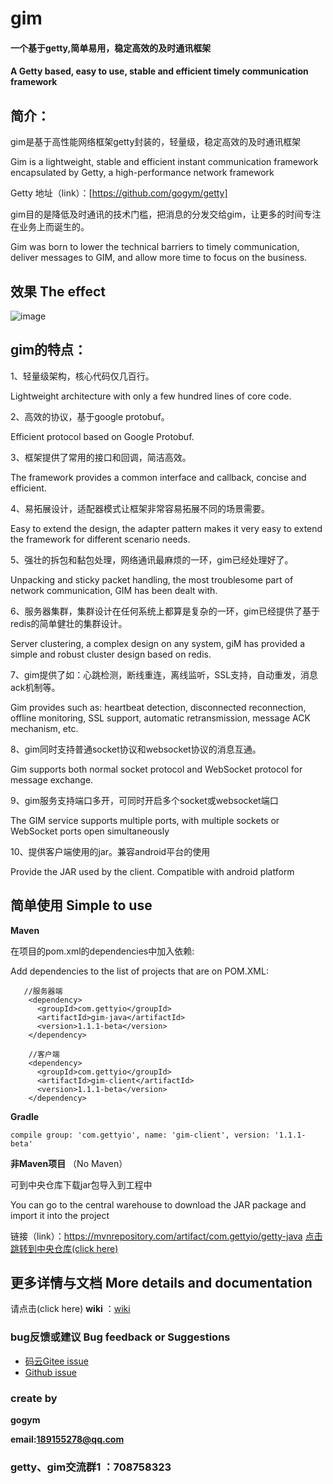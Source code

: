 # gim

#### **一个基于getty,简单易用，稳定高效的及时通讯框架**

#### A Getty based, easy to use, stable and efficient timely communication framework

## 简介：

gim是基于高性能网络框架getty封装的，轻量级，稳定高效的及时通讯框架

Gim is a lightweight, stable and efficient instant communication framework encapsulated by Getty, a high-performance network framework

Getty 地址（link）：[https://github.com/gogym/getty]

gim目的是降低及时通讯的技术门槛，把消息的分发交给gim，让更多的时间专注在业务上而诞生的。

Gim was born to lower the technical barriers to timely communication, deliver messages to GIM, and allow more time to focus on the business.


## 效果 The effect

![image](https://gitee.com/kokjuis/gim/raw/master/p1.png)

## gim的特点：

1、轻量级架构，核心代码仅几百行。

Lightweight architecture with only a few hundred lines of core code.

2、高效的协议，基于google protobuf。

Efficient protocol based on Google Protobuf.

3、框架提供了常用的接口和回调，简洁高效。

The framework provides a common interface and callback, concise and efficient.

4、易拓展设计，适配器模式让框架非常容易拓展不同的场景需要。

Easy to extend the design, the adapter pattern makes it very easy to extend the framework for different scenario needs.

5、强壮的拆包和黏包处理，网络通讯最麻烦的一环，gim已经处理好了。

Unpacking and sticky packet handling, the most troublesome part of network communication, GIM has been dealt with.

6、服务器集群，集群设计在任何系统上都算是复杂的一环，gim已经提供了基于redis的简单健壮的集群设计。

Server clustering, a complex design on any system, giM has provided a simple and robust cluster design based on redis.

7、gim提供了如：心跳检测，断线重连，离线监听，SSL支持，自动重发，消息ack机制等。

Gim provides such as: heartbeat detection, disconnected reconnection, offline monitoring, SSL support, automatic retransmission, message ACK mechanism, etc.

8、gim同时支持普通socket协议和websocket协议的消息互通。

Gim supports both normal socket protocol and WebSocket protocol for message exchange.

9、gim服务支持端口多开，可同时开启多个socket或websocket端口

The GIM service supports multiple ports, with multiple sockets or WebSocket ports open simultaneously

10、提供客户端使用的jar。兼容android平台的使用

Provide the JAR used by the client. Compatible with android platform


 ## 简单使用  Simple to use
 
  **Maven** 
 
 在项目的pom.xml的dependencies中加入依赖:
 
 Add dependencies to the list of projects that are on POM.XML:
 
 
 ```
    //服务器端
     <dependency>
       <groupId>com.gettyio</groupId>
       <artifactId>gim-java</artifactId>
       <version>1.1.1-beta</version>
     </dependency>
     
     //客户端
     <dependency>
       <groupId>com.gettyio</groupId>
       <artifactId>gim-client</artifactId>
       <version>1.1.1-beta</version>
     </dependency>
 ```
 
  **Gradle** 
 
 
 ```
 compile group: 'com.gettyio', name: 'gim-client', version: '1.1.1-beta'
 ```
 
  **非Maven项目** （No Maven） 
 
 可到中央仓库下载jar包导入到工程中
 
 You can go to the central warehouse to download the JAR package and import it into the project
 
 链接（link）：https://mvnrepository.com/artifact/com.gettyio/getty-java  [点击跳转到中央仓库(click here)](https://mvnrepository.com/artifact/com.gettyio/getty-java)

 
 ## 更多详情与文档 More details and documentation
 
 请点击(click here)  **wiki** ：[wiki](https://gitee.com/kokjuis/gim/wikis/pages)
 
 ### bug反馈或建议 Bug feedback or Suggestions
 
 - [码云Gitee issue](https://gitee.com/kokjuis/gim/issues)
 - [Github issue](https://github.com/gogym/gim/issues)
 
 
 ### create by
 
  **gogym** 
 
  **email:189155278@qq.com** 
  
  ### getty、gim交流群1 ：708758323
